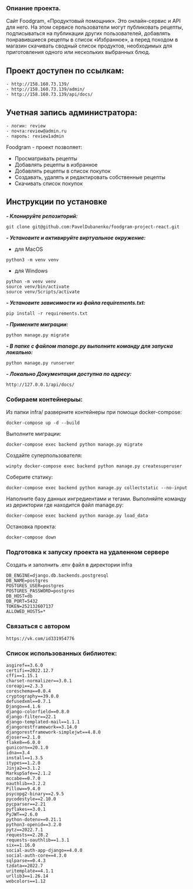 ### Опиание проекта.
Сайт Foodgram, «Продуктовый помощник». Это онлайн-сервис и API для него. На этом сервисе пользователи могут публиковать рецепты, подписываться на публикации других пользователей, добавлять понравившиеся рецепты в список «Избранное», а перед походом в магазин скачивать сводный список продуктов, необходимых для приготовления одного или нескольких выбранных блюд.

## Проект доступен по ссылкам:

```
- http://158.160.73.139/
- http://158.160.73.139/admin/
- http://158.160.73.139/api/docs/
```

## Учетная запись администратора:

```
- логин: review
- почта:review@admin.ru 
- пароль: review1admin
```

Foodgram - проект позволяет:

- Просматривать рецепты
- Добавлять рецепты в избранное
- Добавлять рецепты в список покупок
- Создавать, удалять и редактировать собственные рецепты
- Скачивать список покупок

## Инструкции по установке
***- Клонируйте репозиторий:***
```
git clone git@github.com:PavelDubanenko/foodgram-project-react.git
```

***- Установите и активируйте виртуальное окружение:***
- для MacOS
```
python3 -m venv venv
```
- для Windows
```
python -m venv venv
source venv/bin/activate
source venv/Scripts/activate
```

***- Установите зависимости из файла requirements.txt:***
```
pip install -r requirements.txt
```

***- Примените миграции:***
```
python manage.py migrate
```

***- В папке с файлом manage.py выполните команду для запуска локально:***
```
python manage.py runserver
```
***- Локально Документация доступна по адресу:***
```
http://127.0.0.1/api/docs/
```

### Собираем контейнерыы:

Из папки infra/ разверните контейнеры при помощи docker-compose:
```
docker-compose up -d --build
```
Выполните миграции:
```
docker-compose exec backend python manage.py migrate
```
Создайте суперпользователя:
```
winpty docker-compose exec backend python manage.py createsuperuser
```
Соберите статику:
```
docker-compose exec backend python manage.py collectstatic --no-input
```
Наполните базу данных ингредиентами и тегами. Выполняйте команду из дериктории где находится файл manage.py:
```
docker-compose exec backend python manage.py load_data

```
Остановка проекта:
```
docker-compose down
```

### Подготовка к запуску проекта на удаленном сервере

Cоздать и заполнить .env файл в директории infra
```
DB_ENGINE=django.db.backends.postgresql
DB_NAME=postgres
POSTGRES_USER=postgres
POSTGRES_PASSWORD=postgres
DB_HOST=db
DB_PORT=5432
TOKEN=252132607137
ALLOWED_HOSTS=*
```

### Связаться с автором
```
https://vk.com/id331954776
```

### Список использованных библиотек:
```
asgiref==3.6.0
certifi==2022.12.7
cffi==1.15.1
charset-normalizer==3.0.1
coreapi==2.3.3
coreschema==0.0.4
cryptography==39.0.0
defusedxml==0.7.1
Django==4.1.6
django-colorfield==0.8.0
django-filter==22.1
django-templated-mail==1.1.1
djangorestframework==3.14.0
djangorestframework-simplejwt==4.8.0
djoser==2.1.0
flake8==6.0.0
gunicorn==20.1.0
idna==3.4
install==1.3.5
itypes==1.2.0
Jinja2==3.1.2
MarkupSafe==2.1.2
mccabe==0.7.0
oauthlib==3.2.2
Pillow==9.4.0
psycopg2-binary==2.9.5
pycodestyle==2.10.0
pycparser==2.21
pyflakes==3.0.1
PyJWT==2.6.0
python-dotenv==0.21.1
python3-openid==3.2.0
pytz==2022.7.1
requests==2.28.2
requests-oauthlib==1.3.1
six==1.16.0
social-auth-app-django==4.0.0
social-auth-core==4.3.0
sqlparse==0.4.3
tzdata==2022.7
uritemplate==4.1.1
urllib3==1.26.14
webcolors==1.12
```
